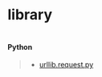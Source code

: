 # library
```
```

#### Python

> * [urllib.request.py](https://github.com/rlagutinhub/library/blob/master/urllib.request.py)
